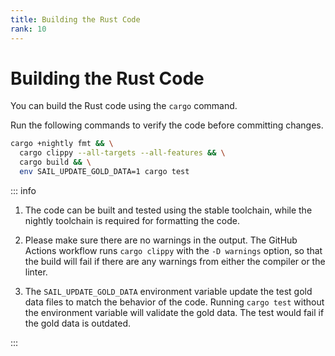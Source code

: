 ```yaml
---
title: Building the Rust Code
rank: 10
---
```


# Building the Rust Code

You can build the Rust code using the `cargo` command.

Run the following commands to verify the code before committing changes.

```bash
cargo +nightly fmt && \
  cargo clippy --all-targets --all-features && \
  cargo build && \
  env SAIL_UPDATE_GOLD_DATA=1 cargo test
```

::: info

1. The code can be built and tested using the stable toolchain,
   while the nightly toolchain is required for formatting the code.

2. Please make sure there are no warnings in the output.
   The GitHub Actions workflow runs `cargo clippy` with the `-D warnings` option,
   so that the build will fail if there are any warnings from either the compiler or the linter.

3. The `SAIL_UPDATE_GOLD_DATA` environment variable update the test gold data files to match the behavior of the code.
   Running `cargo test` without the environment variable will validate the gold data. The test would fail if the gold data is outdated.

:::
